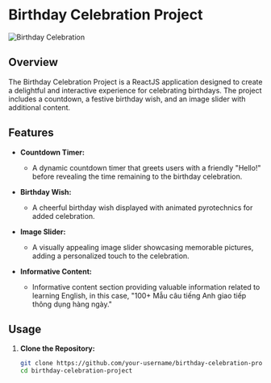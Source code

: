 # Birthday Celebration Project

![Birthday Celebration](link_to_project_image_or_logo.png)

## Overview

The Birthday Celebration Project is a ReactJS application designed to create a delightful and interactive experience for celebrating birthdays. The project includes a countdown, a festive birthday wish, and an image slider with additional content.

## Features

- **Countdown Timer:**
  - A dynamic countdown timer that greets users with a friendly "Hello!" before revealing the time remaining to the birthday celebration.

- **Birthday Wish:**
  - A cheerful birthday wish displayed with animated pyrotechnics for added celebration.

- **Image Slider:**
  - A visually appealing image slider showcasing memorable pictures, adding a personalized touch to the celebration.

- **Informative Content:**
  - Informative content section providing valuable information related to learning English, in this case, "100+ Mẫu câu tiếng Anh giao tiếp thông dụng hàng ngày."

## Usage

1. **Clone the Repository:**
   ```bash
   git clone https://github.com/your-username/birthday-celebration-project.git
   cd birthday-celebration-project
